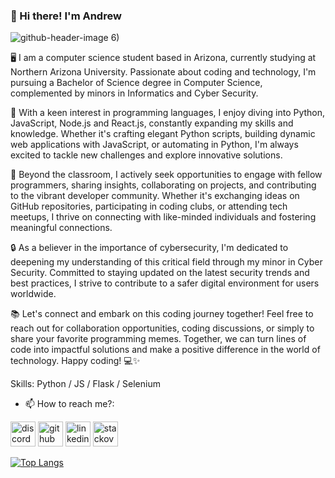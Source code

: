 ### 👋 Hi there! I'm Andrew
![github-header-image](https://github.com/user-attachments/assets/d2f4814a-6e3e-40c6-ab9e-42fdca0f9ab5)
6)



🖥️ I am a computer science student based in Arizona, currently studying at Northern Arizona University. Passionate about coding and technology, I'm pursuing a Bachelor of Science degree in Computer Science, complemented by minors in Informatics and Cyber Security.

🌟 With a keen interest in programming languages, I enjoy diving into Python, JavaScript, Node.js and React.js, constantly expanding my skills and knowledge. Whether it's crafting elegant Python scripts, building dynamic web applications with JavaScript, or automating in Python, I'm always excited to tackle new challenges and explore innovative solutions.

🚀 Beyond the classroom, I actively seek opportunities to engage with fellow programmers, sharing insights, collaborating on projects, and contributing to the vibrant developer community. Whether it's exchanging ideas on GitHub repositories, participating in coding clubs, or attending tech meetups, I thrive on connecting with like-minded individuals and fostering meaningful connections.

🔒 As a believer in the importance of cybersecurity, I'm dedicated to deepening my understanding of this critical field through my minor in Cyber Security. Committed to staying updated on the latest security trends and best practices, I strive to contribute to a safer digital environment for users worldwide.

📚 Let's connect and embark on this coding journey together! Feel free to reach out for collaboration opportunities, coding discussions, or simply to share your favorite programming memes. Together, we can turn lines of code into impactful solutions and make a positive difference in the world of technology. Happy coding! 💻✨

Skills: Python / JS / Flask / Selenium

- 📫 How to reach me?:

[<img src='https://cdn.jsdelivr.net/npm/simple-icons@3.0.1/icons/discord.svg' alt='discord' height='40'>](https://discordapp.com/users/macab)
[<img src='https://cdn.jsdelivr.net/npm/simple-icons@3.0.1/icons/github.svg' alt='github' height='40'>](https://github.com/ajs2583)  [<img src='https://cdn.jsdelivr.net/npm/simple-icons@3.0.1/icons/linkedin.svg' alt='linkedin' height='40'>](https://www.linkedin.com/in/andrew-sliva-7a49a9272/)  [<img src='https://cdn.jsdelivr.net/npm/simple-icons@3.0.1/icons/stackoverflow.svg' alt='stackoverflow' height='40'>](https://stackoverflow.com/users/23529680/andrew?tab=profile)  

[![Top Langs](https://github-readme-stats.vercel.app/api/top-langs/?username=ajs2583)](https://github.com/anuraghazra/github-readme-stats)






